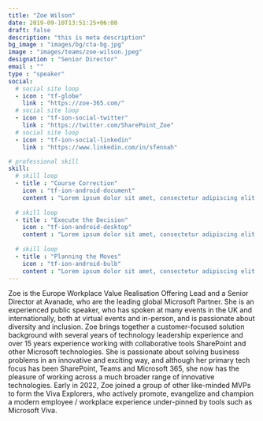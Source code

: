 ```yaml
---
title: "Zoe Wilson"
date: 2019-09-10T13:51:25+06:00
draft: false
description: "this is meta description"
bg_image : "images/bg/cta-bg.jpg"
image : "images/teams/zoe-wilson.jpeg"
designation : "Senior Director"
email : ""
type : "speaker"
social:
  # social site loop
  - icon : "tf-globe"
    link : "https://zoe-365.com/"
  # social site loop
  - icon : "tf-ion-social-twitter"
    link : "https://twitter.com/SharePoint_Zoe"
  # social site loop
  - icon : "tf-ion-social-linkedin"
    link : "https://www.linkedin.com/in/sfennah"

# professional skill
skill:
  # skill loop
  - title : "Course Correction"
    icon : "tf-ion-android-document"
    content : "Lorem ipsum dolor sit amet, consectetur adipiscing elit. Morbi hendrerit elit turpis, a porttitor tellus sollicitudin at."
    
  # skill loop
  - title : "Execute the Decision"
    icon : "tf-ion-android-desktop"
    content : "Lorem ipsum dolor sit amet, consectetur adipiscing elit. Morbi hendrerit elit turpis, a porttitor tellus sollicitudin at."
    
  # skill loop
  - title : "Planning the Moves"
    icon : "tf-ion-android-bulb"
    content : "Lorem ipsum dolor sit amet, consectetur adipiscing elit. Morbi hendrerit elit turpis, a porttitor tellus sollicitudin at."
---
```


Zoe is the Europe Workplace Value Realisation Offering Lead and a Senior Director at Avanade, who are the leading global Microsoft Partner. She is an experienced public speaker, who has spoken at many events in the UK and internationally, both at virtual events and in-person, and is passionate about diversity and inclusion.
Zoe brings together a customer-focused solution background with several years of technology leadership experience and over 15 years experience working with collaborative tools SharePoint and other Microsoft technologies. She is passionate about solving business problems in an innovative and exciting way, and although her primary tech focus has been SharePoint, Teams and Microsoft 365, she now has the pleasure of working across a much broader range of innovative technologies.
Early in 2022, Zoe joined a group of other like-minded MVPs to form the Viva Explorers, who actively promote, evangelize and champion a modern employee / workplace experience under-pinned by tools such as Microsoft Viva.
